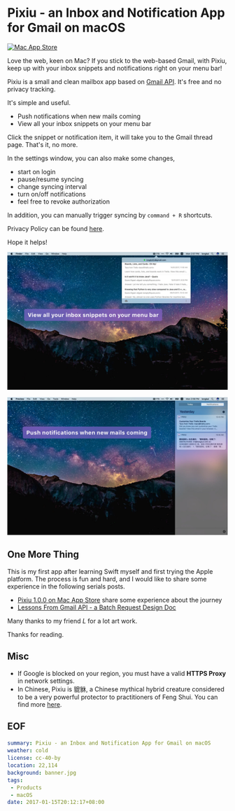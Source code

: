 Pixiu - an Inbox and Notification App for Gmail on macOS
===
[![Mac App Store](https://devimages.apple.com.edgekey.net/app-store/marketing/guidelines/mac/images/badge-download-on-the-mac-app-store.svg)](https://geo.itunes.apple.com/app/id1195433805)

Love the web, keen on Mac? If you stick to the web-based Gmail, with Pixiu, keep up with your inbox snippets and notifications right on your menu bar!

Pixiu is a small and clean mailbox app based on [Gmail API][gmail-api]. It's free and no privacy tracking.

It's simple and useful.

- Push notifications when new mails coming
- View all your inbox snippets on your menu bar

Click the snippet or notification item, it will take you to the Gmail thread page. That's it, no more.

In the settings window, you can also make some changes,

- start on login
- pause/resume syncing
- change syncing interval
- turn on/off notifications
- feel free to revoke authorization

In addition, you can manually trigger syncing by `command + R` shortcuts.

Privacy Policy can be found [here](privacy).

Hope it helps!

![](inbox.jpg?imageView2/2/w/1024/format/jpg)

![](notification.jpg?imageView2/2/w/1024/format/jpg)

## One More Thing
This is my first app after learning Swift myself and first trying the Apple platform. The process is fun and hard, and I would like to share some experience in the following serials posts.

- [Pixiu 1.0.0 on Mac App Store](/articles/2017/pixiu-1.0.0-on-mac-app-store/) share some experience about the journey
- [Lessons From Gmail API - a Batch Request Design Doc](/articles/2017/lessons-from-gmail-api-a-batch-request-design-doc)

Many thanks to my friend *L* for a lot art work.

Thanks for reading.

## Misc
- If Google is blocked on your region, you must have a valid **HTTPS Proxy** in network settings. 
- In Chinese, Pixiu is 貔貅, a Chinese mythical hybrid creature considered to be a very powerful protector to practitioners of Feng Shui. You can find more [here][pixiu].

## EOF
 ```yaml
summary: Pixiu - an Inbox and Notification App for Gmail on macOS
weather: cold
license: cc-40-by
location: 22,114
background: banner.jpg
tags:
  - Products
  - macOS
date: 2017-01-15T20:12:17+08:00
```

[gmail-api]: https://developers.google.com/gmail/api/
[pixiu]: https://en.wikipedia.org/wiki/Pixiu
